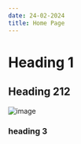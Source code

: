 ```yaml
---
date: 24-02-2024
title: Home Page
---
```


# Heading 1

## Heading 212

![image](./static/plane.jpg)

### heading 3
